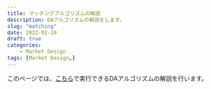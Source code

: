 ```yaml
---
title: マッチングアルゴリズムの解説
description: DAアルゴリズムの解説をします。
slug: "matching"
date: 2022-02-10
draft: true
categories:
    - Market Design
tags: [Market Design,]
---
```


このページでは、[こちら](/matching)で実行できるDAアルゴリズムの解説を行います。
